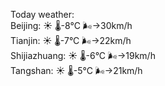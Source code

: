 Today weather:  
Beijing: ☀️   🌡️-8°C 🌬️→30km/h  
Tianjin: ☀️   🌡️-7°C 🌬️→22km/h  
Shijiazhuang: ☀️   🌡️-6°C 🌬️→19km/h  
Tangshan: ☀️   🌡️-5°C 🌬️→21km/h  
